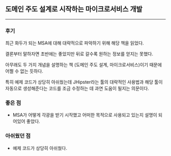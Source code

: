 ## 도메인 주도 설계로 시작하는 마이크로서비스 개발

---

### 후기

최근 화두가 되는 MSA에 대해 대략적으로 파악하기 위해 해당 책을 읽었다.

결론부터 말하자면 초반에는 좋았지만 뒤로 갈수록 원하는 정보를 얻지는 못했다.

아무래도 두 가지 개념을 설명하는 책 (도메인 주도 설계, 마이크로서비스)이기 때문에 어쩔 수 없는 듯하다.

특히 예제 코드가 상당히 아쉬웠는데 JHipster라는 툴의 대략적인 사용법과 해당 툴이 자동으로 생성해준다는 코드를 조금 수정하는 데 과연 도움이 될지는 의문이다.



### 좋은 점
- MSA가 어떻게 각광을 받기 시작했고 어떠한 목적으로 사용되고 있는지 설명이 되어있어 좋았다.


### 아쉬웠던 점

- 예제 코드가 상당히 아쉬웠다.


